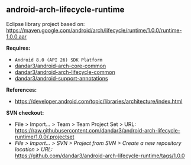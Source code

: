 ## android-arch-lifecycle-runtime

Eclipse library project based on:<br/>
https://maven.google.com/android/arch/lifecycle/runtime/1.0.0/runtime-1.0.0.aar

**Requires:**
- `Android 8.0 (API 26) SDK Platform`
- [dandar3/android-arch-core-common](https://github.com/dandar3/android-arch-core-common/tree/1.0.0)
- [dandar3/android-arch-lifecycle-common](https://github.com/dandar3/android-arch-lifecycle-common/tree/1.0.0)
- [dandar3/android-support-annotations](https://github.com/dandar3/android-support-annotations/tree/26.1.0)

**References:**
- https://developer.android.com/topic/libraries/architecture/index.html

**SVN checkout:**
- File > Import... > Team > Team Project Set > URL:<br/>
  https://raw.githubusercontent.com/dandar3/android-arch-lifecycle-runtime/1.0.0/.projectset
- _File > Import... > SVN > Project from SVN > Create a new repository location > URL:_<br/>
  https://github.com/dandar3/android-arch-lifecycle-runtime/tags/1.0.0